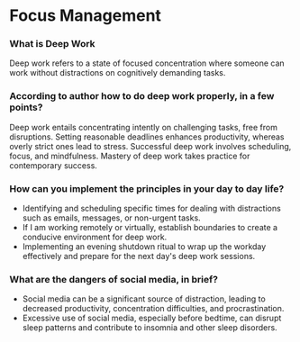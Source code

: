 # Focus Management

### What is Deep Work

Deep work refers to a state of focused concentration where someone can work without distractions on cognitively demanding tasks.

### According to author how to do deep work properly, in a few points?
Deep work entails concentrating intently on challenging tasks, free from disruptions. Setting reasonable deadlines enhances productivity, whereas overly strict ones lead to stress. Successful deep work involves scheduling, focus, and mindfulness. Mastery of deep work takes practice for contemporary success.

### How can you implement the principles in your day to day life?

* Identifying and scheduling specific times for dealing with distractions such as emails, messages, or non-urgent tasks.
* If I am working remotely or virtually, establish boundaries to create a conducive environment for deep work.
* Implementing an evening shutdown ritual to wrap up the workday effectively and prepare for the next day's deep work sessions.

### What are the dangers of social media, in brief?
* Social media can be a significant source of distraction, leading to decreased productivity, concentration difficulties, and procrastination.
* Excessive use of social media, especially before bedtime, can disrupt sleep patterns and contribute to insomnia and other sleep disorders.
